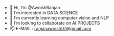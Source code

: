 - 👋 Hi, I’m @AwnishRanjan
- 👀 I’m interested in   DATA SCIENCE
- 🌱 I’m currently learning computer vision and NLP 
- 💞️ I’m looking to collaborate on AI PROJECTS
- 📫 E-MAIL : ranjanawnish07@gmail.com



